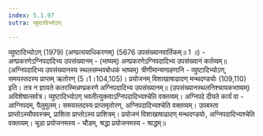 ```yaml
---
index: 5.1.97
sutra: व्युष्टादिभ्योऽण्

---
```

 व्युष्टादिभ्योऽण् (1979) (अण्प्रत्ययाधिकरणम्) (5676 उपसंख्यानवार्तिकम्॥ 1 ॥) - अण्प्रकरणेऽग्निपदादिभ्य उपसंख्यानम् - (भाष्यम्) अण्प्रकरणेऽग्निपदादिभ्य उपसंख्यानं कर्तव्यम्॥ (अग्निपदादिभ्य उपसंख्यानस्य स्थलसम्भवबोधकं भाष्यम्) त्रीणीमान्यण्ग्रहणानि - व्युष्टादिभ्योऽण्, समयस्तदस्य प्राप्तम् ऋतोरण् (5।1।104,105)। प्रयोजनम् विशाखाषाढादण् मन्थदण्डयोः (109,110) इति। तत्र न ज्ञायते कतरस्मिन्नण्प्रकरणे अग्निपदादिभ्य उपसंख्यानम्॥ (उपसंख्यानस्थलनिश्चायकभाष्यम्) अविशेषात्सर्वत्र। व्युष्टादिभ्योऽण् भवतीत्युक्त्वाऽग्निपदादिभ्यश्चेति वक्तव्यम्। अग्निपदे दीयते कार्यं वा - आग्निपदम्, पैलुमूलम्। समयस्तदस्य प्राप्तमृतोरण्, अग्निपदादिभ्यश्चेति वक्तव्यम्। उपबस्ता प्राप्तोऽस्यौपवस्त्रम्, प्राशिता प्राप्तोऽस्य प्राशित्रम्। प्रयोजनं विशाखाषाढादण् मन्थदण्डयोः, अग्निपदादिभ्यश्चेति वक्तव्यम्। चूडा प्रयोजनमस्य - चौडम्, श्रद्धा प्रयोजनमस्य - श्राद्धम्॥ 